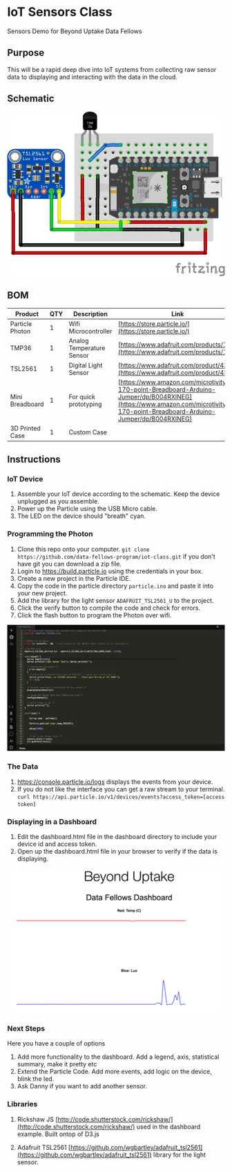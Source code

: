 # IoT Sensors Class
Sensors Demo for Beyond Uptake Data Fellows

## Purpose 
This will be a rapid deep dive into IoT systems from collecting raw sensor data to displaying and interacting with the data in the cloud.

## Schematic 

![img](./beyond_uptake_sensor_PCB.png)

## BOM
| Product         | QTY | Description               | Link                                                                                                                                                                         |
|-----------------|-----|---------------------------|------------------------------------------------------------------------------------------------------------------------------------------------------------------------------|
| Particle Photon | 1   | Wifi Microcontroller      | [https://store.particle.io/](https://store.particle.io/)                                                                                                                     |
| TMP36           | 1   | Analog Temperature Sensor | [https://www.adafruit.com/products/165](https://www.adafruit.com/products/165)                                                                                               |
| TSL2561         | 1   | Digital Light Sensor      | [https://www.adafruit.com/product/439](https://www.adafruit.com/product/439)                                                                                                 |
| Mini Breadboard | 1   | For quick prototyping     | [https://www.amazon.com/microtivity-170-point-Breadboard-Arduino-Jumper/dp/B004RXINEG](https://www.amazon.com/microtivity-170-point-Breadboard-Arduino-Jumper/dp/B004RXINEG) |
| 3D Printed Case | 1   | Custom Case               |                                                                                                                                                                              |
## Instructions
### IoT Device
1. Assemble your IoT device according to the schematic. Keep the device unplugged as you assemble.
2. Power up the Particle using the USB Micro cable.
3. The LED on the device should "breath" cyan.

### Programming the Photon
1. Clone this repo onto your computer. `git clone https://github.com/data-fellows-program/iot-class.git` if you don't have git you can download a zip file.
2. Login to https://build.particle.io using the credentials in your box.
3. Create a new project in the Particle IDE.
4. Copy the code in the particle directory `particle.ino` and paste it into your new project.
5. Add the library for the light sensor `ADAFRUIT_TSL2561_U` to the project.
6. Click the verify button to compile the code and check for errors.
7. Click the flash button to program the Photon over wifi. 

![particle](./particle.png)

### The Data
1. https://console.particle.io/logs displays the events from your device.
2. If you do not like the interface you can get a raw stream to your terminal. 
`curl https://api.particle.io/v1/devices/events?access_token=[access token]`

### Displaying in a Dashboard
1. Edit the dashboard.html file in the dashboard directory to include your device id and access token.
2. Open up the dashboard.html file in your browser to verify if the data is displaying.

![dashboard](./dashboard.png)

### Next Steps
Here you have a couple of options
1. Add more functionality to the dashboard. Add a legend, axis, statistical summary, make it pretty etc
2. Extend the Particle Code. Add more events, add logic on the device, blink the led.
3. Ask Danny if you want to add another sensor. 


### Libraries 
1. Rickshaw JS [http://code.shutterstock.com/rickshaw/](http://code.shutterstock.com/rickshaw/) used in the dashboard example. Built ontop of D3.js

2. Adafruit TSL2561 [https://github.com/wgbartley/adafruit_tsl2561](https://github.com/wgbartley/adafruit_tsl2561) library for the light sensor. 
